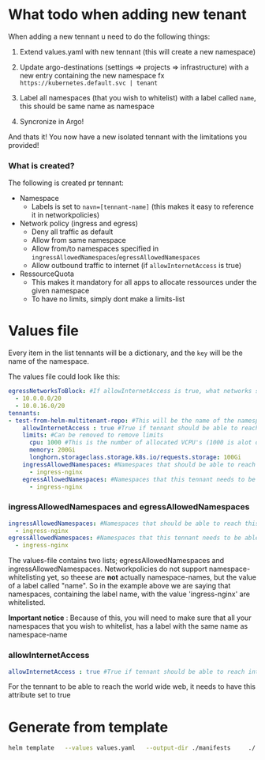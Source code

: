 # What todo when adding new tenant
When adding a new tennant u need to do the following things:
1. Extend values.yaml with new tennant (this will create a new namespace)
1. Update argo-destinations (settings => projects => infrastructure) with a new entry containing the new namespace fx ``https://kubernetes.default.svc
 | tenant ``
1. Label all namespaces (that you wish to whitelist) with a label called `name`, this should be same name as namespace

1. Syncronize in Argo!

And thats it! You now have a new isolated tennant with the limitations you provided!

### What is created?
The following is created pr tennant:
- Namespace
  - Labels is set to `navn=[tennant-name]` (this makes it easy to reference it in networkpolicies)
- Network policy (ingress and egress)
  - Deny all traffic as default
  - Allow from same namespace
  - Allow from/to namespaces specified in `ingressAllowedNamespaces`/`egressAllowedNamespaces`
  - Allow outbound traffic to internet (if `allowInternetAccess` is true)
- RessourceQuota
  - This makes it mandatory for all apps to allocate ressources under the given namespace
  - To have no limits, simply dont make a limits-list

# Values file
Every item in the list tennants will be a dictionary, and the `key` will be the name of the namespace.

The values file could look like this:
```yaml
egressNetworksToBlock: #If allowInternetAccess is true, what networks should we not allow traffic to
  - 10.0.0.0/20
  - 10.0.16.0/20
tennants:
- test-from-helm-multitenant-repo: #This will be the name of the namespace
    allowInternetAccess : true #True if tennant should be able to reach internet
    limits: #Can be removed to remove limits
      cpu: 1000 #This is the number of allocated VCPU's (1000 is alot of vcpu's)
      memory: 200Gi
      longhorn.storageclass.storage.k8s.io/requests.storage: 100Gi
    ingressAllowedNamespaces: #Namespaces that should be able to reach this namespace
      - ingress-nginx
    egressAllowedNamespaces: #Namespaces that this tennant needs to be able to reach
      - ingress-nginx
```
### ingressAllowedNamespaces and egressAllowedNamespaces
```yml
ingressAllowedNamespaces: #Namespaces that should be able to reach this namespace
  - ingress-nginx
egressAllowedNamespaces: #Namespaces that this tennant needs to be able to reach
  - ingress-nginx
```
The values-file contains two lists; egressAllowedNamespaces and ingressAllowedNamespaces. Networkpolicies do not support namespace-whitelisting yet, so theese are **not** actually namespace-names, but the value of a label called "name". So in the example above we are saying that namespaces, containing the label name, with the value 'ingress-nginx' are whitelisted.

**Important notice** : Because of this, you will need to make sure that all your namespaces that you wish to whitelist, has a label with the same name as namespace-name

### allowInternetAccess
```yml
allowInternetAccess : true #True if tennant should be able to reach internet

```
For the tennant to be able to reach the world wide web, it needs to have this attribute set to true

# Generate from template
```sh
helm template   --values values.yaml   --output-dir ./manifests     ./
```

